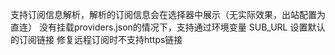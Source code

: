 支持订阅信息解析，解析的订阅信息会在选择器中展示（无实际效果，出站配置为直连）
没有挂载providers.json的情况下，支持通过环境变量 SUB_URL 设置默认的订阅链接
修复远程订阅时不支持https链接